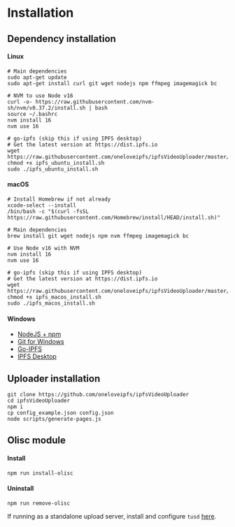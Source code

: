 # Installation

## Dependency installation

#### Linux

```
# Main dependencies
sudo apt-get update
sudo apt-get install curl git wget nodejs npm ffmpeg imagemagick bc

# NVM to use Node v16
curl -o- https://raw.githubusercontent.com/nvm-sh/nvm/v0.37.2/install.sh | bash
source ~/.bashrc
nvm install 16
nvm use 16

# go-ipfs (skip this if using IPFS desktop)
# Get the latest version at https://dist.ipfs.io
wget https://raw.githubusercontent.com/oneloveipfs/ipfsVideoUploader/master/scripts/ipfs_ubuntu_install.sh
chmod +x ipfs_ubuntu_install.sh
sudo ./ipfs_ubuntu_install.sh
```

#### macOS

```
# Install Homebrew if not already
xcode-select --install
/bin/bash -c "$(curl -fsSL https://raw.githubusercontent.com/Homebrew/install/HEAD/install.sh)"

# Main dependencies
brew install git wget nodejs npm nvm ffmpeg imagemagick bc

# Use Node v16 with NVM
nvm install 16
nvm use 16

# go-ipfs (skip this if using IPFS desktop)
# Get the latest version at https://dist.ipfs.io
wget https://raw.githubusercontent.com/oneloveipfs/ipfsVideoUploader/master/scripts/ipfs_macos_install.sh
chmod +x ipfs_macos_install.sh
sudo ./ipfs_macos_install.sh
```

#### Windows

* [NodeJS + npm](https://nodejs.org)
* [Git for Windows](https://git-scm.com/download/win)
* [Go-IPFS](https://github.com/ipfs/go-ipfs/releases)
* [IPFS Desktop](https://github.com/ipfs-shipyard/ipfs-desktop/releases)

## Uploader installation

```
git clone https://github.com/oneloveipfs/ipfsVideoUploader
cd ipfsVideoUploader
npm i
cp config_example.json config.json
node scripts/generate-pages.js
```

## Olisc module

#### Install
```
npm run install-olisc
```

#### Uninstall
```
npm run remove-olisc
```

If running as a standalone upload server, install and configure `tusd` [here](https://github.com/oneloveipfs/ipfsVideoUploader/blob/master/docs/ResumableUploads.md).
